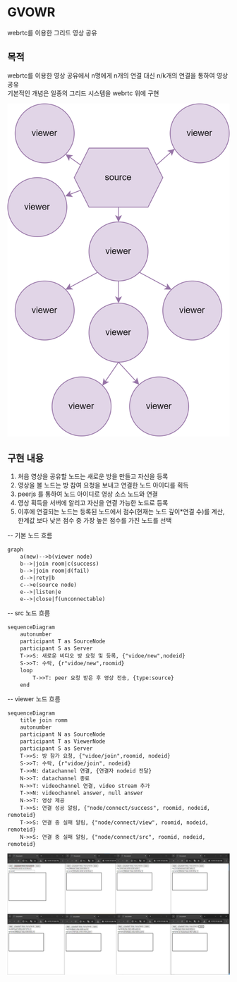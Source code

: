 # GVOWR
webrtc를 이용한 그리드 영상 공유  


## 목적
webrtc를 이용한 영상 공유에서 n명에게 n개의 연결 대신 n/k개의 연결을 통하여 영상 공유  
기본적인 개념은 일종의 그리드 시스템을 webrtc 위에 구현  

![alt text](api/static/image.png)

## 구현 내용
1. 처음 영상을 공유할 노드는 새로운 방을 만들고 자신을 등록
2. 영상을 볼 노드는 방 참여 요청을 보내고 연결한 노드 아이디를 획득
3. peerjs 를 통하여 노드 아이디로 영상 소스 노드와 연결
4. 영상 획득을 서버에 알리고 자신을 연결 가능한 노드로 등록
5. 이후에 연결되는 노드는 등록된 노드에서 점수(현재는 노드 깊이*연결 수)를 계산, 한계값 보다 낮은 점수 중 가장 높은 점수를 가진 노드를 선택


-- 기본 노드 흐름
```mermaid
graph    
    a(new)-->b(viewer node)    
    b-->|join room|c(success)    
    b-->|join room|d(fail)    
    d-->|rety|b
    c-->e(source node)
    e-->|listen|e
    e-->|close|f(unconnectable)
```

-- src 노드 흐름
```mermaid
sequenceDiagram
    autonumber
    participant T as SourceNode
    participant S as Server
    T->>S: 새로운 비디오 방 요청 및 등록, {"vidoe/new",nodeid}
    S->>T: 수락, {r"vidoe/new",roomid}
    loop
        T->>T: peer 요청 받은 후 영상 전송, {type:source}
    end    
```
-- viewer 노드 흐름
```mermaid
sequenceDiagram
    title join romm
    autonumber
    participant N as SourceNode
    participant T as ViewerNode
    participant S as Server
    T->>S: 방 참가 요청, {"vidoe/join",roomid, nodeid}
    S->>T: 수락, {r"vidoe/join", nodeid}
    T->>N: datachannel 연결, {연결자 nodeid 전달}
    N->>T: datachannel 종료
    N->>T: videochannel 연결, video stream 추가
    T->>N: videochannel answer, null answer
    N->>T: 영상 제공
    T->>S: 연결 성공 알림, {"node/connect/success", roomid, nodeid, remoteid}
    T->>S: 연결 중 실패 알림, {"node/connect/view", roomid, nodeid, remoteid}
    N->>S: 연결 중 실패 알림, {"node/connect/src", roomid, nodeid, remoteid}
```

![alt text](api/static/demo.png)